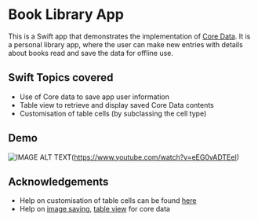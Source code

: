 # Book Library App

This is a Swift app that demonstrates the implementation of [Core Data](https://developer.apple.com/documentation/coredata). It is a personal library app, where the user can make new entries with details about books read and save the data for offline use.

## Swift Topics covered
- Use of Core data to save app user information
- Table view to retrieve and display saved Core Data contents
- Customisation of table cells (by subclassing the cell type)

## Demo

![IMAGE ALT TEXT](https://github.com/d-misra/Swift-Apps/blob/master/Project%202%20-%20Core%20Data/Thumbnail.png)(https://www.youtube.com/watch?v=eEG0vADTEeI)

<!-- https://stackoverflow.com/questions/11804820/embed-a-youtube-video  -->

## Acknowledgements

- Help on customisation of table cells can be found [here](https://stackoverflow.com/questions/26561461/outlets-cannot-be-connected-to-repeating-content-ios)
- Help on [image saving](https://medium.com/better-programming/how-to-save-an-image-to-core-data-with-swift-a1105ae2cf04), [table view](https://medium.com/ios-os-x-development/real-world-example-creating-a-journal-entry-app-with-core-data-in-swift-part-1-f77156a64497) for core data
